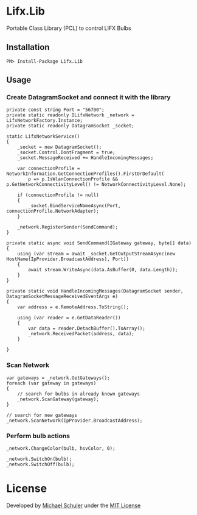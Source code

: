 Lifx.Lib
========

Portable Class Library (PCL) to control LIFX Bulbs

Installation
------------

    PM> Install-Package Lifx.Lib

Usage
-------

### Create DatagramSocket and connect it with the library

    private const string Port = "56700";
    private static readonly ILifxNetwork _network = LifxNetworkFactory.Instance;
    private static readonly DatagramSocket _socket;

    static LifxNetworkService()
    {
        _socket = new DatagramSocket();
        _socket.Control.DontFragment = true;
        _socket.MessageReceived += HandleIncomingMessages;

        var connectionProfile = NetworkInformation.GetConnectionProfiles().FirstOrDefault(
            p => p.IsWlanConnectionProfile && p.GetNetworkConnectivityLevel() != NetworkConnectivityLevel.None);

        if (connectionProfile != null)
        {
            _socket.BindServiceNameAsync(Port, connectionProfile.NetworkAdapter);
        }

        _network.RegisterSender(SendCommand);
    }

    private static async void SendCommand(IGateway gateway, byte[] data)
    {
        using (var stream = await _socket.GetOutputStreamAsync(new HostName(IpProvider.BroadcastAddress), Port))
        {
            await stream.WriteAsync(data.AsBuffer(0, data.Length));
        }
    }

    private static void HandleIncomingMessages(DatagramSocket sender, DatagramSocketMessageReceivedEventArgs e)
    {
        var address = e.RemoteAddress.ToString();

        using (var reader = e.GetDataReader())
        {
            var data = reader.DetachBuffer().ToArray();
            _network.ReceivedPacket(address, data);
        }

    }

### Scan Network

    var gateways = _network.GetGateways();
    foreach (var gateway in gateways)
    {
        // search for bulbs in already known gateways
        _network.ScanGateway(gateway);
    }

    // search for new gateways
    _network.ScanNetwork(IpProvider.BroadcastAddress);

### Perform bulb actions

    _network.ChangeColor(bulb, hsvColor, 0);
	
	_network.SwitchOn(bulb);
	_network.SwitchOff(bulb);

# License

Developed by [Michael Schuler](https://www.michaelschuler.ch) under the [MIT License](LICENSE)
